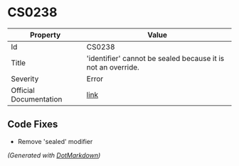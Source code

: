 # CS0238

| Property               | Value                                                             |
| ---------------------- | ----------------------------------------------------------------- |
| Id                     | CS0238                                                            |
| Title                  | 'identifier' cannot be sealed because it is not an override\.     |
| Severity               | Error                                                             |
| Official Documentation | [link](http://docs.microsoft.com/en-us/dotnet/csharp/misc/cs0238) |

## Code Fixes

* Remove 'sealed' modifier

*\(Generated with [DotMarkdown](http://github.com/JosefPihrt/DotMarkdown)\)*